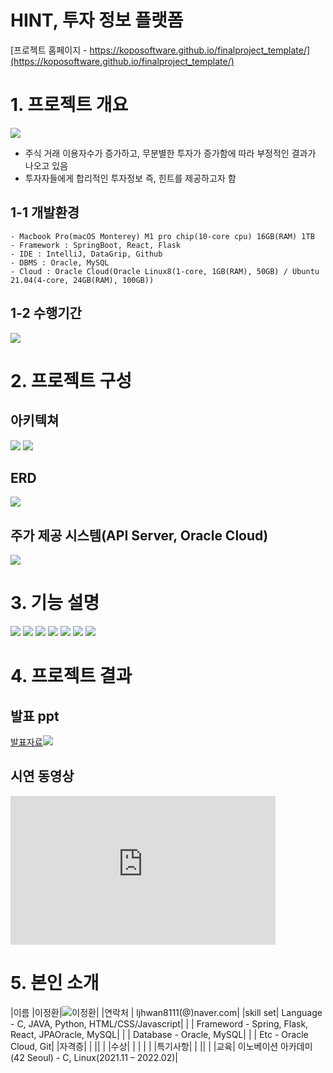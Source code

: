 # HINT, 투자 정보 플랫폼

[프로젝트 홈페이지 - https://koposoftware.github.io/finalproject_template/](https://koposoftware.github.io/finalproject_template/)

# 1. 프로젝트 개요

<img src="intro.png"/><br>

- 주식 거래 이용자수가 증가하고, 무분별한 투자가 증가함에 따라 부정적인 결과가 나오고 있음
- 투자자들에게 합리적인 투자정보 즉, 힌트를 제공하고자 함

## 1-1 개발환경

```
- Macbook Pro(macOS Monterey) M1 pro chip(10-core cpu) 16GB(RAM) 1TB
- Framework : SpringBoot, React, Flask
- IDE : IntelliJ, DataGrip, Github
- DBMS : Oracle, MySQL
- Cloud : Oracle Cloud(Oracle Linux8(1-core, 1GB(RAM), 50GB) / Ubuntu 21.04(4-core, 24GB(RAM), 100GB))
```

## 1-2 수행기간
<img src="gant.png"/><br>

# 2. 프로젝트 구성

## 아키텍쳐
<img src="architecture.png"/>

<img src="architecture2.png"/>
   
## ERD
<img src="erd.png"/>

## 주가 제공 시스템(API Server, Oracle Cloud)
<img src="api.png"/>

# 3. 기능 설명
<img src="f1.png"/>
<img src="f2.png"/>
<img src="f3.png"/>
<img src="f4.png"/>
<img src="f5.png"/>
<img src="f6.png"/>
<img src="f7.png"/>

# 4. 프로젝트 결과
   
## 발표 ppt 

[발표자료<img src="발표ppt.png"/>](/발표ppt.pptx)<br>

## 시연 동영상 

  <iframe width="424" height="238" src="https://www.youtube.com/embed/reOGfxYJre0" title="YouTube video player" frameborder="0" allow="accelerometer; autoplay; clipboard-write; encrypted-media; gyroscope; picture-in-picture" allowfullscreen></iframe>

# 5. 본인 소개

|이름 |이정환|![이정환](/이정환.jpg)|
|연락처 | ljhwan8111(@)naver.com|
|skill set| Language - C, JAVA, Python, HTML/CSS/Javascript|
| | Frameword - Spring, Flask, React, JPAOracle, MySQL|
| | Database - Oracle, MySQL|
| | Etc - Oracle Cloud, Git|
|자격증| |
|| |
|수상| |
| | |
|특기사항| |
|| |
|교육| 이노베이션 아카데미(42 Seoul) - C, Linux(2021.11 – 2022.02)|
